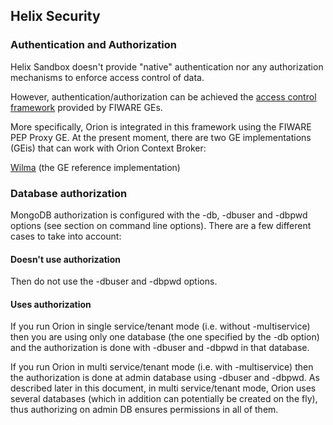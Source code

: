 ## Helix Security

### Authentication and Authorization

Helix Sandbox doesn't provide "native" authentication nor any authorization mechanisms to enforce access control of data. 

However, authentication/authorization can be achieved the [access control framework](https://forge.fiware.org/plugins/mediawiki/wiki/fiware/index.php/FIWARE.ArchitectureDescription.Security.Access_Control_Generic_Enabler) provided by FIWARE GEs.

More specifically, Orion is integrated in this framework using the FIWARE PEP Proxy GE. At the present moment, there are two GE implementations (GEis) that can work with Orion Context Broker:

[Wilma](https://fiware-pep-proxy.readthedocs.io/en/latest/user_guide/) (the GE reference implementation)

### Database authorization

MongoDB authorization is configured with the -db, -dbuser and -dbpwd options (see section on command line options). 
There are a few different cases to take into account:

#### Doesn't use authorization
Then do not use the -dbuser and -dbpwd options.
    
#### Uses authorization
If you run Orion in single service/tenant mode (i.e. without -multiservice) then you are using only one database (the one specified by the -db option) and the authorization is done with -dbuser and -dbpwd in that database.

If you run Orion in multi service/tenant mode (i.e. with -multiservice) then the authorization is done at admin database using -dbuser and -dbpwd. As described later in this document, in multi service/tenant mode, Orion uses several databases (which in addition can potentially be created on the fly), thus authorizing on admin DB ensures permissions in all of them.
